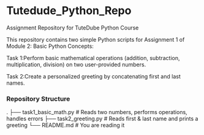 # Tutedude_Python_Repo
Assignment Repository for TuteDube Python Course

This repository contains two simple Python scripts for Assignment 1 of Module 2: Basic Python Concepts:

Task 1:Perform basic mathematical operations (addition, subtraction, multiplication, division) on two user-provided numbers.

Task 2:Create a personalized greeting by concatenating first and last names.

### Repository Structure
.
├── task1_basic_math.py     # Reads two numbers, performs operations, handles errors
├── task2_greeting.py       # Reads first & last name and prints a greeting
└── README.md               # You are reading it
